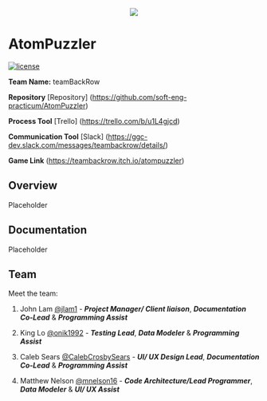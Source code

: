 <p align="center">
<img src ="https://github.com/soft-eng-practicum/AtomPuzzler/tree/master/ITEC_3870Project.gmx/background/images/splash_moc2.png">
</p>

# AtomPuzzler
[![license](https://img.shields.io/github/license/mashape/apistatus.svg)](https://opensource.org/licenses/MIT)


**Team Name:** teamBackRow

**Repository** [Repository] (https://github.com/soft-eng-practicum/AtomPuzzler)

**Process Tool** [Trello] (https://trello.com/b/u1L4gjcd)

**Communication Tool** [Slack] (https://ggc-dev.slack.com/messages/teambackrow/details/)

**Game Link** (https://teambackrow.itch.io/atompuzzler)

## Overview
Placeholder

## Documentation
Placeholder

## Team

Meet the team:

1. John Lam [@jlam1](https://github.com/jlam1) - ***Project Manager/ Client liaison***, ***Documentation Co-Lead*** & ***Programming Assist***
    
2. King Lo	[@onik1992](https://github.com/onik1992) - ***Testing Lead***, ***Data Modeler*** & ***Programming Assist***

3. Caleb Sears [@CalebCrosbySears](https://github.com/CalebCrosbySears) - ***UI/ UX Design Lead***, ***Documentation Co-Lead*** & ***Programming Assist***

4. Matthew Nelson [@mnelson16](https://github.com/mnelson16) - ***Code Architecture/Lead Programmer***, ***Data Modeler*** & ***UI/ UX Assist***

